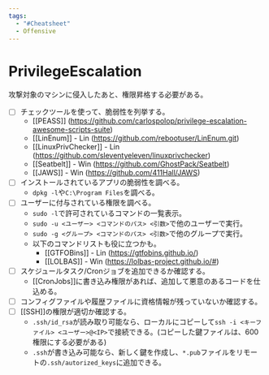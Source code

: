 ```yaml
---
tags:
  - "#Cheatsheet"
  - Offensive
---
```

# PrivilegeEscalation

攻撃対象のマシンに侵入したあと、権限昇格する必要がある。

- [ ] チェックツールを使って、脆弱性を列挙する。
	- [[PEASS]] (https://github.com/carlospolop/privilege-escalation-awesome-scripts-suite)
	- [[LinEnum]] - Lin (https://github.com/rebootuser/LinEnum.git)
	- [[LinuxPrivChecker]] - Lin (https://github.com/sleventyeleven/linuxprivchecker)
	- [[Seatbelt]] - Win (https://github.com/GhostPack/Seatbelt)
	- [[JAWS]] - Win (https://github.com/411Hall/JAWS)
- [ ] インストールされているアプリの脆弱性を調べる。
	- `dpkg -l`や`C:\Program Files`を調べる。
- [ ] ユーザーに付与されている権限を調べる。
	- `sudo -l`で許可されているコマンドの一覧表示。
	- `sudo -u <ユーザー> <コマンドのパス> <引数>`で他のユーザーで実行。
	- `sudo -g <グループ> <コマンドのパス> <引数>`で他のグループで実行。
	- 以下のコマンドリストも役に立つかも。
		- [[GTFOBins]] - Lin (https://gtfobins.github.io/)
		- [[LOLBAS]] - Win (https://lolbas-project.github.io/#)
- [ ] スケジュールタスク/Cronジョブを追加できるか確認する。
	- [[CronJobs]]に書き込み権限があれば、追加して悪意のあるコードを仕込める。
- [ ] コンフィグファイルや履歴ファイルに資格情報が残っていないか確認する。
- [ ] [[SSH]]の権限が適切か確認する。
	- `.ssh/id_rsa`が読み取り可能なら、ローカルにコピーして`ssh -i <キーファイル> <ユーザー>@<IP>`で接続できる。(コピーした鍵ファイルは、600権限にする必要がある)
	- `.ssh`が書き込み可能なら、新しく鍵を作成し、`*.pub`ファイルをリモートの`.ssh/autorized_keys`に追加できる。